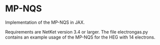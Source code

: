 # MP-NQS
Implementation of the MP-NQS in JAX.

Requirements are NetKet version 3.4 or larger. The file electrongas.py contains an example usage of the MP-NQS for the HEG with 14 electrons.
